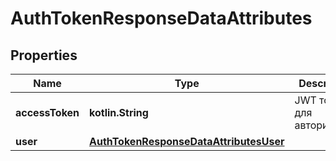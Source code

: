 
# AuthTokenResponseDataAttributes

## Properties
| Name | Type | Description | Notes |
| ------------ | ------------- | ------------- | ------------- |
| **accessToken** | **kotlin.String** | JWT токен для авторизации. |  [optional] |
| **user** | [**AuthTokenResponseDataAttributesUser**](AuthTokenResponseDataAttributesUser.md) |  |  [optional] |



